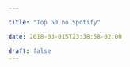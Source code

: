 ```yaml
---

title: "Top 50 no Spotify"

date: 2018-03-015T23:38:58-02:00

draft: false
---
```

<script src="https://d3js.org/d3.v4.min.js"></script>
<script src="https://cdnjs.cloudflare.com/ajax/libs/d3-legend/2.24.0/d3-legend.js"></script>
<script>

	const svg = d3.select('svg'),
				width = +svg.attr('width'),
				height = +svg.attr('height');

	const tooltipDiv = d3.select("body")
			.append("div")
			.attr("class", "tooltip")
			.style("opacity", 0);


  const color = d3.scaleOrdinal(d3.schemeCategory20);

  const simulation = d3.forceSimulation()
      .force('link', d3.forceLink().id(d => d.id))
      .force('collide', d3.forceCollide(30))
      .force('center', d3.forceCenter((width / 2), height / 2))
      .force('genreX', d3.forceX(genreX).strength(0.02))
      .force('genreY', d3.forceY(genreY));

  svg.append('g')
      .attr('class', 'category-legend')
      .attr('transform', 'translate(20,20)');

  const legend = d3.legendColor()
      .shape('circle')
      .shapeRadius('5')
      .orient('vertical')
      .classPrefix('legend');


  d3.json('mytop50.json', function (error, graph) {

    var nodes = (graph.items).map((e) => ({"id": e.id, "name": e.name, "genres": e.genres, "img": e.images[1].url, "url": e.external_urls.spotify}))

	 var edges = []

   for(var i = 0; i < nodes.length; i++){
     for(var j = i+1; j < nodes.length; j++){
       var common = common = $.grep(nodes[i].genres, function(element) {
                             return $.inArray(element, nodes[j].genres ) !== -1;});

       if(common.length > 0){
         edges.push({"source": nodes[i].id, "target": nodes[j].id, "type": common.includes("modern rock")? "modern rock": common[0]})
       }
     }
   }

   graph = {"nodes": nodes, "edges": edges}


   if (error) throw error;


  const types = d3.set(graph.edges.map(e => e.type)).values();
  color.domain(types);

      legend
          .scale(color)
          .on('cellover', c => {
              d3.selectAll('.links line')
                  .transition().duration(200)
                  .attr('opacity', d => d.type === c ? 1 : 0);

              d3.selectAll('.node image')
                  .filter(n => {
                     return graph.edges
                         .filter(e => e.type === c)
                         .find(e => e.source.id === n.id || e.target.id === n.id) !== undefined;
                  })
                  .attr('x', n => -33)
                  .attr('y', n => -33)
                  .attr('width', 66)
                  .attr('height', 66);
          })
          .on('cellout', () => {
              d3.selectAll('.links line')
                  .transition().duration(200)
                  .attr('opacity', 1);

              d3.selectAll('.node image')
                  .attr('x', n => -25)
                  .attr('y', n => -25)
                  .attr('width', 50)
                  .attr('height', 50);
          });

      svg.select('.category-legend')
          .call(legend);

      const link = svg.append('g')
          .attr('class', 'links')
          .selectAll('line')
          .data(graph.edges)
          .enter()
          .append('line')
          .style('stroke', e => color(e.type))
          .attr('stroke-width', 1)
          .on('mouseover', d => {
              d3.selectAll('.legendlabel')
                  .filter(l => l === d.type)
                  .classed('legend-hover', true);
          })
          .on('mouseout', () => {
              d3.selectAll('.legendlabel')
                  .classed('legend-hover', false);
          });

      const nodeGroup = svg.append('g')
          .attr('class', 'nodes')
          .selectAll('.node')
          .data(graph.nodes)
          .enter()
          .append('g')
          .attr('class', 'node')
          .call(d3.drag()
              .on('start', dragstarted)
              .on('drag', dragged)
              .on('end', dragended));

      nodeGroup
          .append('image')
          .attr('xlink:href', d => d.img)
          .attr('x', -25)
          .attr('y', -25)
          .attr('width', 50)
          .attr('height', 50)
          .on('mouseover', (d, i, nodes) => {
              svg.selectAll('.links line')
                  .transition()
                  .duration(200)
                  .attr('opacity', e => d.id === e.source.id || d.id === e.target.id ? 1 : 0);

              tooltipDiv.transition()
                  .duration(200)
                  .style('opacity', 0.7);
              tooltipDiv.html(`${d.name}`)
                  .style("left", d3.event.pageX + "px")
                  .style("top", d3.event.pageY + "px");

              d3.selectAll(nodes)
                  .classed('greyed', n => n.id !== d.id && !isAdjacent(d, n))
                  .transition().duration(200)
                  .attr('x', n => isAdjacent(d, n) ? -33 : -25)
                  .attr('y', n => isAdjacent(d, n) ? -33 : -25)
                  .attr('width', n => isAdjacent(d, n) ? 66 : 50)
                  .attr('height', n => isAdjacent(d, n) ? 66 : 50);

              d3.select(nodes[i])
                  .transition()
                  .duration(200)
                  .attr('x', -40)
                  .attr('y', -40)
                  .attr('width', 80)
                  .attr('height', 80);

              d3.selectAll('.legendlabel')
                  .filter(l => {
                      return graph.edges
                          .filter(e => e.source.id === d.id || e.target.id === d.id)
                          .map(e => e.type)
                          .includes(l);
                  })
                  .classed('legend-hover', true);

          })
          .on('mouseout', (d, i, nodes) => {
              svg.selectAll('.links line')
                  .transition()
                  .duration(200)
                  .attr('opacity', 1)
                  .attr('stroke-width', 1)
                  .style('stroke', e => color(e.type));

              tooltipDiv.transition()
                  .duration(200)
                  .style('opacity', 0);

              d3.selectAll(nodes)
                  .classed('greyed', false)
                  .transition()
                  .duration(200)
                  .attr('x', -25)
                  .attr('y', -25)
                  .attr('width', 50)
                  .attr('height', 50);

              d3.selectAll('.legendlabel')
                  .classed('legend-hover', false);
              const node = d3.selectAll('.node')
                  .filter(n => d.id === n.id);

              node.select('rect')
                  .remove();

              node.select('text')
                  .remove();
          })
          .on('click', d => window.open(d.url));

      simulation
          .nodes(graph.nodes)
          .on('tick', ticked);

      simulation.force('link')
          .links(graph.edges);

      function ticked() {
          link
              .attr('x1', d => d.source.x)
              .attr('y1', d => d.source.y)
              .attr('x2', d =>  d.target.x)
              .attr('y2', d => d.target.y);

          nodeGroup.attr('transform', d => `translate(${d.x}, ${d.y})`);
      }

      function isAdjacent(source, node) {
          return graph.edges
              .filter(e => e.source.id === source.id || e.target.id === source.id)
              .find(e => e.target.id === node.id || e.source.id === node.id) !== undefined;
      }
  });

  function dragstarted(d) {
      if (!d3.event.active) simulation.alphaTarget(0.3).restart();
      d.fx = d.x;
      d.fy = d.y;
  }

  function dragged(d) {
      d.fx = d3.event.x;
      d.fy = d3.event.y;
  }

  function genreX(n) {
      const genres = n.genres.join('-');
      if (genres.includes('indie rock') || genres.includes('modern rock')) {
          return width / 4 * 3;
      } else if (genres.includes('indie folk')) {
          return width / 4;
      } else {
          return width;
      }
  }

  function genreY(n) {
      const genres = n.genres.join('-');
      if (genres.length === 0 && !genres.includes('indie rock') && !genres.includes('modern rock') && genres.includes('house')) {
          return height / 4;
      } else {
          return height / 2;
      }
  }

  function dragended(d) {
      if (!d3.event.active) simulation.alphaTarget(0);
      d.fx = null;
      d.fy = null;
  }

</script>
